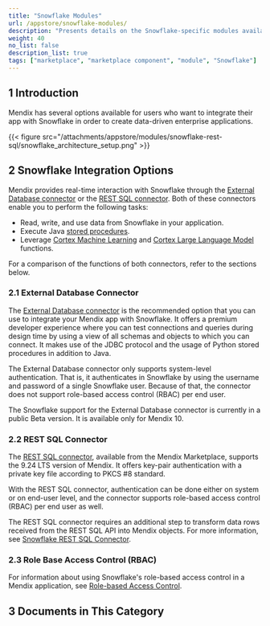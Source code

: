 ```yaml
---
title: "Snowflake Modules"
url: /appstore/snowflake-modules/
description: "Presents details on the Snowflake-specific modules available in the Mendix Marketplace."
weight: 40
no_list: false
description_list: true
tags: ["marketplace", "marketplace component", "module", "Snowflake"]
---
```


## 1 Introduction

Mendix has several options available for users who want to integrate their app with Snowflake in order to create data-driven enterprise applications.

{{< figure src="/attachments/appstore/modules/snowflake-rest-sql/snowflake_architecture_setup.png" >}}

## 2 Snowflake Integration Options  

Mendix provides real-time interaction with Snowflake through the [External Database connector](https://marketplace.mendix.com/link/component/219862) or the [REST SQL connector](https://marketplace.mendix.com/link/component/225717). Both of these connectors enable you to perform the following tasks:

* Read, write, and use data from Snowflake in your application.
* Execute Java [stored procedures](https://docs.snowflake.com/en/developer-guide/stored-procedure/stored-procedures-overview).
* Leverage [Cortex Machine Learning](https://docs.snowflake.com/en/guides-overview-ml-functions) and [Cortex Large Language Model](https://docs.snowflake.com/en/user-guide/snowflake-cortex/llm-functions) functions.

For a comparison of the functions of both connectors, refer to the sections below.

### 2.1 External Database Connector

The [External Database connector](https://marketplace.mendix.com/link/component/219862) is the recommended option that you can use to integrate your Mendix app with Snowflake. It offers a premium developer experience where you can test connections and queries during design time by using a view of all schemas and objects to which you can connect. It makes use of the JDBC protocol and the usage of Python stored procedures in addition to Java. 

The External Database connector only supports system-level authentication. That is, it authenticates in Snowflake by using the username and password of a single Snowflake user. Because of that, the connector does not support role-based access control (RBAC) per end user.

The Snowflake support for the External Database connector is currently in a public Beta version. It is available only for Mendix 10.

### 2.2 REST SQL Connector

The [REST SQL connector](https://marketplace.mendix.com/link/component/225717), available from the Mendix Marketplace, supports the 9.24 LTS version of Mendix. It offers key-pair authentication with a private key file according to PKCS #8 standard.

With the REST SQL connector, authentication can be done either on system or on end-user level, and the connector supports role-based access control (RBAC) per end user as well.

The REST SQL connector requires an additional step to transform data rows received from the REST SQL API into Mendix objects. For more information, see [Snowflake REST SQL Connector](/appstore/connectors/snowflake/snowflake-rest-sql/).

### 2.3 Role Base Access Control (RBAC)

For information about using Snowflake's role-based access control in a Mendix application, see [Role-based Access Control](/appstore/modules/snowflake/snowflake-rbac/).

## 3 Documents in This Category
